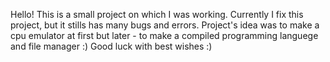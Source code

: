 Hello!
This is a small project on which I was working.
Currently I fix this project, but it stills has many bugs and errors. 
Project's idea was to make a cpu emulator at first but later - to make a compiled programming languege and file manager :)
Good luck
with best wishes :)
